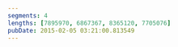 ```yaml
---
segments: 4
lengths: [7895970, 6867367, 8365120, 7705076]
pubDate: 2015-02-05 03:21:00.813549
---
```


